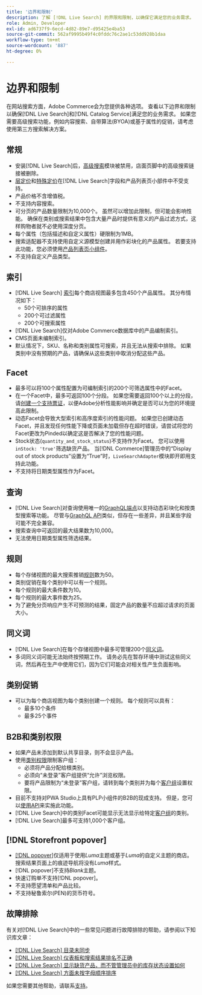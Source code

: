 ```yaml
---
title: '边界和限制'
description: 了解 [!DNL Live Search] 的界限和限制，以确保它满足您的业务需求。
role: Admin, Developer
exl-id: ad6737f9-6ecd-4d82-89e7-d95425e4ba53
source-git-commit: 562af9995b49f4c0fddc76c2ae1c53dd928b1daa
workflow-type: tm+mt
source-wordcount: '887'
ht-degree: 0%

---
```


# 边界和限制

在网站搜索方面，Adobe Commerce会为您提供各种选项。 查看以下边界和限制以确保[!DNL Live Search]和[!DNL Catalog Service]满足您的业务需求。 如果您需要高级搜索功能，例如内容搜索、自带算法(BYOA)或基于属性的促销，请考虑使用第三方搜索解决方案。

## 常规

- 安装[!DNL Live Search]后，[高级搜索](https://experienceleague.adobe.com/en/docs/commerce-admin/catalog/catalog/search/search)模块被禁用，店面页脚中的高级搜索链接被删除。
- [层定价](https://experienceleague.adobe.com/en/docs/commerce-admin/catalog/products/pricing/product-price-tier)和[特殊定价](https://experienceleague.adobe.com/en/docs/commerce-admin/catalog/products/pricing/product-price-special)在[!DNL Live Search]字段和产品列表页小部件中不受支持。
- 产品价格不含增值税。
- 不支持内容搜索。
- 可分页的产品数量限制为10,000个。 虽然可以增加此限制，但可能会影响性能。 确保在类别或搜索结果中包含大量产品时提供有意义的产品过滤方式，这样购物者就不必使用深度分页。
- 每个属性（包括描述和自定义属性）硬限制为1MB。
- 搜索适配器不支持使用自定义源模型创建并用作彩块化的产品属性。 若要支持此功能，您必须使用[产品列表页小组件](plp-styling.md)。
- 不支持自定义产品类型。

## 索引

- [!DNL Live Search] [索引](indexing.md)每个商店视图最多包含450个产品属性。 其分布情况如下：
   - 50个可排序的属性
   - 200个可过滤属性
   - 200个可搜索属性
- [!DNL Live Search]仅对Adobe Commerce数据库中的产品编制索引。
- CMS页面未编制索引。
- 默认情况下，SKU、名称和类别属性可搜索，并且无法从搜索中排除。 如果类别中没有预期的产品，请确保从这些类别中取消分配这些产品。

## Facet

- 最多可以将100个属性配置为可编制索引的200个可筛选属性中的Facet。
- 在一个Facet中，最多可返回100个分段。 如果您需要返回100个以上的分段，请[创建一个支持票证](https://experienceleague.adobe.com/en/docs/commerce-knowledge-base/kb/help-center-guide/magento-help-center-user-guide)，以便Adobe分析性能影响并确定是否可以为您的环境提高此限制。
- 动态Facet会导致大型索引和高序度索引的性能问题。 如果您已创建动态Facet，并且发现任何性能下降或页面未加载但存在超时错误，请尝试将您的Facet更改为Pinded以确定这是否解决了您的性能问题。
- Stock状态(`quantity_and_stock_status`)不支持作为Facet。 您可以使用`inStock: 'true'`筛选缺货产品。 当[!DNL Commerce]管理员中的“Display out of stock products”设置为“True”时，`LiveSearchAdapter`模块即开即用支持此功能。
- 不支持将日期类型属性作为Facet。

## 查询

- [!DNL Live Search]对查询使用唯一的[GraphQL端点](https://developer.adobe.com/commerce/services/graphql/live-search/)以支持动态彩块化和按类型搜索等功能。 尽管与[GraphQL API](https://developer.adobe.com/commerce/webapi/graphql/)类似，但存在一些差异，并且某些字段可能不完全兼容。
- 搜索查询中可返回的最大结果数为10,000。
- 无法使用日期类型属性筛选结果。

## 规则

- 每个存储视图的最大搜索推销[规则](rules.md)数为50。
- 类别促销在每个类别中可以有一个规则。
- 每个规则的最大条件数为10。
- 每个规则的最大事件数为25。
- 为了避免分页响应产生不可预测的结果，固定产品的数量不应超过请求的页面大小。

## 同义词

- [!DNL Live Search]在每个存储视图中最多可管理200个[同义词](synonyms.md)。
- 多词同义词可能无法始终按预期工作。 请务必先在暂存环境中测试这些同义词，然后再在生产中使用它们，因为它们可能会对相关性产生负面影响。

## 类别促销

- 可以为每个商店视图为每个类别创建一个规则。 每个规则可以具有：
   - 最多10个条件
   - 最多25个事件

## B2B和类别权限

- 如果产品未添加到默认共享目录，则不会显示产品。
- 使用[类别权限](https://experienceleague.adobe.com/en/docs/commerce-admin/catalog/categories/category-permissions)限制客户组：
   - 必须将产品分配给根类别。
   - 必须向“未登录”客户组提供“允许”浏览权限。
   - 要将产品限制为“未登录”客户组，请转到每个类别并为每个[客户组](https://experienceleague.adobe.com/en/docs/commerce-admin/b2b/shared-catalogs/catalog-shared-manage)设置权限。
- 目前不支持对PWA Studio上具有PLP小组件的B2B的现成支持。 但是，您可以[使用API](install.md#pwa-support)来实施此功能。
- [!DNL Live Search]中的类别Facet可能显示无法显示给特定[客户组](https://experienceleague.adobe.com/en/docs/commerce-admin/b2b/shared-catalogs/catalog-shared-manage)的类别。
- [!DNL Live Search]最多可支持1,000个客户组。

## [!DNL Storefront popover]

- [[!DNL popover]](storefront-popover.md)仅适用于使用&#x200B;*Luma*&#x200B;主题或基于&#x200B;*Luma*&#x200B;的自定义主题的商店。 搜索结果页面上的痕迹导航将没有&#x200B;*Luma*&#x200B;样式。
- [!DNL popover]不支持&#x200B;*Blank*&#x200B;主题。
- 快速订购单不支持[!DNL popover]。
- 不支持愿望清单和产品比较。
- 不支持秘鲁索尔(PEN)的货币符号。

## 故障排除

有关对[!DNL Live Search]中的一些常见问题进行故障排除的帮助，请参阅以下知识库文章：

- [[!DNL Live Search] 目录未同步](https://experienceleague.adobe.com/en/docs/commerce-knowledge-base/kb/troubleshooting/miscellaneous/live-search-catalog-data-sync)
- [[!DNL Live Search] 仪表板和搜索结果排名不正确](https://experienceleague.adobe.com/en/docs/commerce-knowledge-base/kb/troubleshooting/miscellaneous/live-search-dashboard-ranking-incorrect)
- [[!DNL Live Search] 显示缺货产品，而不管管理员中的库存状态设置如何](https://experienceleague.adobe.com/en/docs/commerce-knowledge-base/kb/troubleshooting/miscellaneous/live-search-displays-out-of-stock-products)
- [[!DNL Live Search] 方面未按字母顺序排序](https://experienceleague.adobe.com/en/docs/commerce-knowledge-base/kb/troubleshooting/miscellaneous/live-search-facets-not-sorted)

如果您需要其他帮助，请联系[支持](https://experienceleague.adobe.com/en/docs/commerce-knowledge-base/kb/help-center-guide/magento-help-center-user-guide)。
